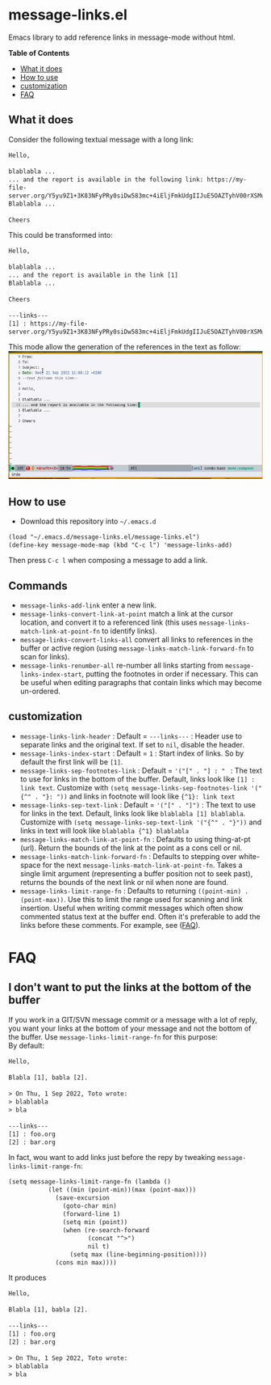 # message-links.el

Emacs library to add reference links in message-mode without html.

<!-- markdown-toc start - Don't edit this section. Run M-x markdown-toc-refresh-toc -->
**Table of Contents**

- [What it does](#what-it-does)
- [How to use](#how-to-use)
- [customization](#customization)
- [FAQ](#faq)
<!-- markdown-toc end -->


## What it does

Consider the following textual message with a long link:

``` text
Hello,

blablabla ...
... and the report is available in the following link: https://my-file-server.org/Y5yu9Z1+3K83NFyPRy0siDw583mc+4iEljFmkUdgIIJuE5OAZTyhV00rXSMu/LP6z/o8HoD8hnXVIg2bwkddXw==
Blablabla ...

Cheers

```

This could be transformed into:

``` text
Hello,

blablabla ...
... and the report is available in the link [1]
Blablabla ...

Cheers

---links---
[1] : https://my-file-server.org/Y5yu9Z1+3K83NFyPRy0siDw583mc+4iEljFmkUdgIIJuE5OAZTyhV00rXSMu/LP6z/o8HoD8hnXVIg2bwkddXw==
```

This mode allow the generation of the references in the text as follow:
![message-links demo](doc/message-links-demo.gif)

## How to use

- Download this repository into `~/.emacs.d`
``` elisp
(load "~/.emacs.d/message-links.el/message-links.el")
(define-key message-mode-map (kbd "C-c l") 'message-links-add)
```

Then press `C-c l` when composing a message to add a link.

## Commands

- `message-links-add-link` enter a new link.
- `message-links-convert-link-at-point` match a link at the cursor location, and convert it to a referenced link (this uses `message-links-match-link-at-point-fn` to identify links).
- `message-links-convert-links-all` convert all links to references in the buffer or active region (using `message-links-match-link-forward-fn` to scan for links).
- `message-links-renumber-all` re-number all links starting from `message-links-index-start`, putting the footnotes in order if necessary. This can be useful when editing paragraphs that contain links which may become un-ordered.

## customization

- `message-links-link-header` : Default = `---links---` : Header use to separate links and the original text. If set to `nil`, disable the header.
- `message-links-index-start` : Default = `1` : Start index of links. So by default the first link will be `[1]`.
- `message-links-sep-footnotes-link` : Default = `'("[" . "] : " ` : The text to use for links in the bottom of the buffer. Default, links look like `[1] : link text`. Customize with `(setq message-links-sep-footnotes-link '("{^" . "}: "))` and links in footnote will look like `{^1}: link text`
- `message-links-sep-text-link` : Default = `'("[" . "]")` : The text to use for links in the text. Default, links look like `blablabla [1] blablabla`. Customize with `(setq message-links-sep-text-link '("{^" . "}"))` and links in text will look like `blablabla {^1} blablabla`
- `message-links-match-link-at-point-fn` : Defaults to using thing-at-pt (url). Return the bounds of the link at the point as a cons cell or nil.
- `message-links-match-link-forward-fn` : Defaults to stepping over white-space for the next `message-links-match-link-at-point-fn`. Takes a single limit argument (representing a buffer position not to seek past), returns the bounds of the next link or nil when none are found.
- `message-links-limit-range-fn` : Defaults to returning `((point-min) . (point-max))`. Use this to limit the range used for scanning and link insertion. Useful when writing commit messages which often show commented status text at the buffer end. Often it's preferable to add the links before these comments. For example, see ([FAQ](#faq)).


# FAQ

## I don't want to put the links at the bottom of the buffer

  If you work in a GIT/SVN message commit or a message with a lot of reply, you want your links at the bottom of your message and not the bottom of the buffer. Use `message-links-limit-range-fn` for this purpose:  
  By default:
  ``` text
  Hello,
  
  Blabla [1], babla [2].
  
  > On Thu, 1 Sep 2022, Toto wrote:
  > blablabla
  > bla
  
  ---links---
  [1] : foo.org
  [2] : bar.org
  ```
  
  In fact, wou want to add links just before the repy by tweaking `message-links-limit-range-fn`:  
  
  ``` elisp
  (setq message-links-limit-range-fn (lambda ()
             (let ((min (point-min))(max (point-max)))
               (save-excursion
                 (goto-char min)
                 (forward-line 1)
                 (setq min (point))
                 (when (re-search-forward
                        (concat "^>")
                        nil t)
                   (setq max (line-beginning-position))))
               (cons min max))))
  ```
  
  It produces
  
  ``` text
  Hello,
  
  Blabla [1], babla [2].
  
  ---links---
  [1] : foo.org
  [2] : bar.org
  
  > On Thu, 1 Sep 2022, Toto wrote:
  > blablabla
  > bla
  
  ```
  
